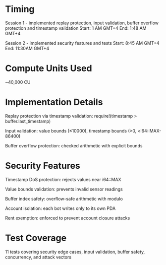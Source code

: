 # Timing
Session 1 - implemented replay protection, input validation, buffer overflow protection and timestamp validation
Start: 1 AM GMT+4
End: 1:48 AM GMT+4

Session 2 - implemented security features and tests
Start: 8:45 AM GMT+4
End: 11:30AM GMT+4

# Compute Units Used
~40,000 CU 

# Implementation Details
Replay protection via timestamp validation: require!(timestamp > buffer.last_timestamp)

Input validation: value bounds (≤10000), timestamp bounds (>0, <i64::MAX-86400)

Buffer overflow protection: checked arithmetic with explicit bounds

# Security Features
Timestamp DoS protection: rejects values near i64::MAX

Value bounds validation: prevents invalid sensor readings

Buffer index safety: overflow-safe arithmetic with modulo

Account isolation: each bot writes only to its own PDA

Rent exemption: enforced to prevent account closure attacks

# Test Coverage
11 tests covering security edge cases, input validation, buffer safety, concurrency, and attack vectors
